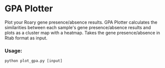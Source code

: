 # GPA Plotter

Plot your Roary gene presence/absence results.
GPA Plotter calculates the similarities between each sample's gene presence/absence results and plots as a cluster map with a heatmap. Takes the gene presence/absence in Rtab format as input.

### Usage:
```
python plot_gpa.py [input]
```
